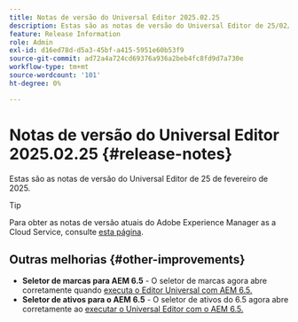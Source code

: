 ```yaml
---
title: Notas de versão do Universal Editor 2025.02.25
description: Estas são as notas de versão do Universal Editor de 25/02/2025.
feature: Release Information
role: Admin
exl-id: d16ed78d-d5a3-45bf-a415-5951e60b53f9
source-git-commit: ad72a4a724cd69376a936a2beb4fc8fd9d7a730e
workflow-type: tm+mt
source-wordcount: '101'
ht-degree: 0%

---
```



# Notas de versão do Universal Editor 2025.02.25 {#release-notes}

Estas são as notas de versão do Universal Editor de 25 de fevereiro de 2025.

>[!TIP]
>
>Para obter as notas de versão atuais do Adobe Experience Manager as a Cloud Service, consulte [esta página](/help/release-notes/release-notes-cloud/release-notes-current.md).

## Outras melhorias {#other-improvements}

* **Seletor de marcas para AEM 6.5** - O seletor de marcas agora abre corretamente quando [executa o Editor Universal com AEM 6.5.](https://experienceleague.adobe.com/en/docs/experience-manager-65/content/implementing/developing/headless/universal-editor/introduction)
* **Seletor de ativos para o AEM 6.5** - O seletor de ativos do 6.5 agora abre corretamente ao [executar o Universal Editor com o AEM 6.5.](https://experienceleague.adobe.com/en/docs/experience-manager-65/content/implementing/developing/headless/universal-editor/introduction)
